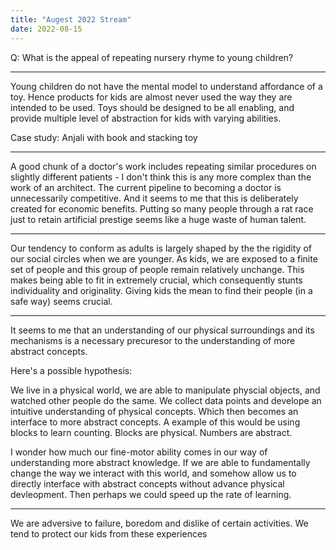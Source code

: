 ```yaml
---
title: "Augest 2022 Stream"
date: 2022-08-15
---
```


Q: What is the appeal of repeating nursery rhyme to young children?

---

Young children do not have the mental model to understand affordance of a toy. Hence products for kids are almost never used the way they are intended to be used. Toys should be designed to be all enabling, and provide multiple level of abstraction for kids with varying abilities. 

Case study: Anjali with book and stacking toy

---


A good chunk of a doctor's work includes repeating similar procedures on slightly different patients - I don't think this is any more complex than the work of an architect. The current pipeline to becoming a doctor is unnecessarily competitive. And it seems to me that this is deliberately created for economic benefits. Putting so many people through a rat race just to retain artificial prestige seems like a huge waste of human talent. 

--- 

Our tendency to conform as adults is largely shaped by the the rigidity of our social circles when we are younger. As kids, we are exposed to a finite set of people and this group of people remain relatively unchange. This makes being able to fit in extremely crucial, which consequently stunts individuality and originality. Giving kids the mean to find their people (in a safe way) seems crucial. 

---
It seems to me that an understanding of our physical surroundings and its mechanisms is a necessary precuresor to the understanding of more abstract concepts. 

Here's a possible hypothesis:

We live in a physical world, we are able to manipulate physcial objects, and watched other people do the same. We collect data points and develope an intuitive understanding of physical concepts. Which then becomes an interface to more abstract concepts. A example of this would be using blocks to learn counting. Blocks are physical. Numbers are abstract. 

I wonder how much our fine-motor ability comes in our way of understanding more abstract knowledge. If we are able to fundamentally change the way we interact with this world, and somehow allow us to directly interface with abstract concepts without advance physical devleopment. Then perhaps we could speed up the rate of learning.

---

We are adversive to failure, boredom and dislike of certain activities. We tend to protect our kids from these experiences